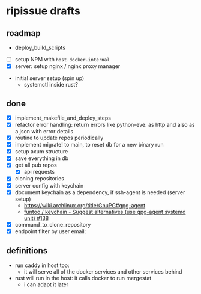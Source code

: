 # ripissue drafts

## roadmap

- deploy_build_scripts
- [ ] setup NPM with `host.docker.internal`
- [x] server: setup nginx / nginx proxy manager
- initial server setup (spin up)
  - systemctl inside rust?

## done

- [x] implement_makefile_and_deploy_steps
- [x] refactor error handling: return errors like python-eve: as http and also as a json with error details
- [x] routine to update repos periodically
- [x] implement migrate! to main, to reset db for a new binary run
- [x] setup axum structure
- [x] save everything in db
- [x] get all pub repos
  - [x] api requests
- [x] cloning repositories
- [x] server config with keychain
- [x] document keychain as a dependency, if ssh-agent is needed (server setup)
  - https://wiki.archlinux.org/title/GnuPG#gpg-agent
  - [funtoo / keychain - Suggest alternatives (use gpg-agent systemd unit) #138](https://github.com/funtoo/keychain/issues/138)
- [x] command_to_clone_repository
- [x] endpoint filter by user email:

## definitions

- run caddy in host too:
  - it will serve all of the docker services and other services behind
- rust will run in the host: it calls docker to run mergestat
  - i can adapt it later
